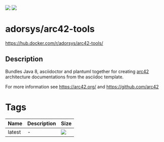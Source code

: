 [![](https://img.shields.io/docker/pulls/adorsys/arc42-tools.svg?logo=docker&style=flat-square)](https://hub.docker.com/r/adorsys/arc42-tools/)
[![](https://img.shields.io/docker/stars/adorsys/arc42-tools.svg?logo=docker&style=flat-square)](https://hub.docker.com/r/adorsys/arc42-tools/)

# adorsys/arc42-tools

https://hub.docker.com/r/adorsys/arc42-tools/

## Description

Bundles Java 8, asciidoctor and plantuml together for creating [arc42](https://arc42.org/) architecture documentations
from the asciidoc template.

For more information see <https://arc42.org/> and <https://github.com/arc42>

# Tags

| Name | Description | Size |
| ---- | ----------- | ---- |
| latest | - | [![](https://img.shields.io/microbadger/image-size/adorsys/arc42-tools.svg?style=flat-square)](https://microbadger.com/images/adorsys/arc42-tools) |

